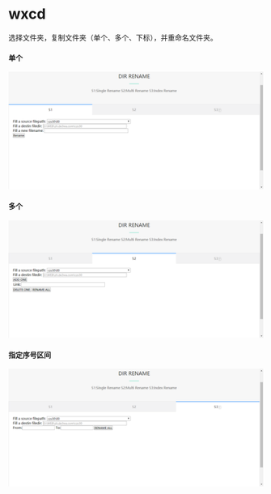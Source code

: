 # wxcd
选择文件夹，复制文件夹（单个、多个、下标），并重命名文件夹。
####  单个
![image](https://github.com/cnniit/wxcd/blob/master/wxcd4/%E5%BE%AE%E4%BF%A1%E5%9B%BE%E7%89%87_20191204123051.png)
####  多个
![image](https://github.com/cnniit/wxcd/blob/master/wxcd4/%E5%BE%AE%E4%BF%A1%E5%9B%BE%E7%89%87_20191204123056.png)
####  指定序号区间
![image](https://github.com/cnniit/wxcd/blob/master/wxcd4/%E5%BE%AE%E4%BF%A1%E5%9B%BE%E7%89%87_20191204123101.png)
